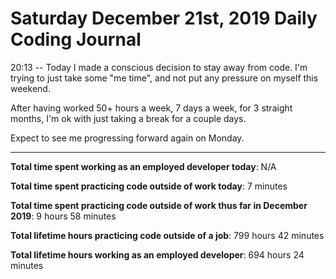# Saturday December 21st, 2019 Daily Coding Journal

20:13 -- Today I made a conscious decision to stay away from code. I'm trying to just take some "me time", and not put any pressure on myself this weekend.

After having worked 50+ hours a week, 7 days a week, for 3 straight months, I'm ok with just taking a break for a couple days.

Expect to see me progressing forward again on Monday.

___
**Total time spent working as an employed developer today**: N/A

**Total time spent practicing code outside of work today**: 7 minutes

**Total time spent practicing code outside of work thus far in December 2019**: 9 hours 58 minutes

**Total lifetime hours practicing code outside of a job**: 799 hours 42 minutes

**Total lifetime hours working as an employed developer**: 694 hours 24 minutes